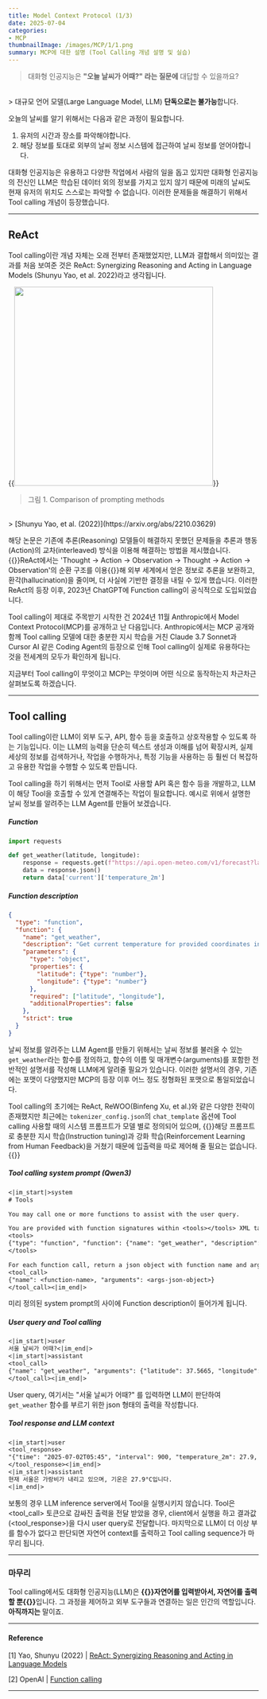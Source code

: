 ```yaml
---
title: Model Context Protocol (1/3)
date: 2025-07-04
categories:
- MCP
thumbnailImage: /images/MCP/1/1.png
summary: MCP에 대한 설명 (Tool Calling 개념 설명 및 실습)
---
```

> 대화형 인공지능은 <strong>"오늘 날씨가 어때?" 라는 질문에</strong> 대답할 수 있을까요?
<br>
> 대규모 언어 모델(Large Language Model, LLM) <strong>단독으로는 불가능</strong>합니다.

오늘의 날씨를 알기 위해서는 다음과 같은 과정이 필요합니다.
1. 유저의 시간과 장소를 파악해야합니다.
2. 해당 정보를 토대로 외부의 날씨 정보 시스템에 접근하여 날씨 정보를 얻어야합니다.

대화형 인공지능은 유용하고 다양한 작업에서 사람의 일을 돕고 있지만 대화형 인공지능의 전신인 LLM은 학습된 데이터 외의 정보를 가지고 있지 않기 때문에 미래의 날씨도 현재 유저의 위치도 스스로는 파악할 수 없습니다. 이러한 문제들을 해결하기 위해서 Tool calling 개념이 등장했습니다.

---
## ReAct
Tool calling이란 개념 자체는 오래 전부터 존재했었지만, LLM과 결합해서 의미있는 결과를 처음 보여준 것은 ReAct: Synergizing Reasoning and Acting in Language Models (Shunyu Yao, et al. 2022)라고 생각됩니다.

{{<image classes="fig-100 center fancybox" style="width: 400px;" src="/images/MCP/1/1.png">}}
> 그림 1. Comparison of prompting methods
<br>
> [Shunyu Yao, et al. (2022)](https://arxiv.org/abs/2210.03629)

해당 논문은 기존에 추론(Reasoning) 모델들이 해결하지 못했던 문제들을 추론과 행동(Action)의 교차(interleaved) 방식을 이용해 해결하는 방법을 제시했습니다. {{<hl-text primary>}}ReAct에서는 'Thought -> Action -> Observation -> Thought -> Action -> Observation'의 순환 구조를 이용{{</hl-text>}}해 외부 세계에서 얻은 정보로 추론을 보완하고, 환각(hallucination)을 줄이며, 더 사실에 기반한 결정을 내릴 수 있게 했습니다. 이러한 ReAct의 등장 이후, 2023년 ChatGPT에 Function calling이 공식적으로 도입되었습니다.

Tool calling이 제대로 주목받기 시작한 건 2024년 11월 Anthropic에서 Model Context Protocol(MCP)를 공개하고 난 다음입니다. Anthropic에서는 MCP 공개와 함께 Tool calling 모델에 대한 충분한 지시 학습을 거친 Claude 3.7 Sonnet과 Cursor AI 같은 Coding Agent의 등장으로 인해 Tool calling이 실제로 유용하다는 것을 전세계의 모두가 확인하게 됩니다.

지금부터 Tool calling이 무엇이고 MCP는 무엇이며 어떤 식으로 동작하는지 차근차근 살펴보도록 하겠습니다.

---
## Tool calling
Tool calling이란 LLM이 외부 도구, API, 함수 등을 호출하고 상호작용할 수 있도록 하는 기능입니다. 이는 LLM의 능력을 단순히 텍스트 생성과 이해를 넘어 확장시켜, 실제 세상의 정보를 검색하거나, 작업을 수행하거나, 특정 기능을 사용하는 등 훨씬 더 복잡하고 유용한 작업을 수행할 수 있도록 만듭니다.
<br>

Tool calling을 하기 위해서는 먼저 Tool로 사용할 API 혹은 함수 등을 개발하고, LLM이 해당 Tool을 호출할 수 있게 연결해주는 작업이 필요합니다. 예시로 위에서 설명한 날씨 정보를 알려주는 LLM Agent를 만들어 보겠습니다.

##### Function
```python
import requests

def get_weather(latitude, longitude):
    response = requests.get(f"https://api.open-meteo.com/v1/forecast?latitude={latitude}&longitude={longitude}&current=temperature_2m,wind_speed_10m&hourly=temperature_2m,relative_humidity_2m,wind_speed_10m")
    data = response.json()
    return data['current']['temperature_2m']
```

##### Function description
```json
{
  "type": "function",
  "function": {
    "name": "get_weather",
    "description": "Get current temperature for provided coordinates in celsius.",
    "parameters": {
      "type": "object",
      "properties": {
        "latitude": {"type": "number"},
        "longitude": {"type": "number"}
      },
      "required": ["latitude", "longitude"],
      "additionalProperties": false
    },
    "strict": true
  }
}
```

날씨 정보를 알려주는 LLM Agent를 만들기 위해서는 날씨 정보를 불러올 수 있는 `get_weather`라는 함수를 정의하고, 함수의 이름 및 매개변수(arguments)를 포함한 전반적인 설명서를 작성해 LLM에게 알려줄 필요가 있습니다.
이러한 설명서의 경우, 기존에는 포맷이 다양했지만 MCP의 등장 이후 어느 정도 정형화된 포맷으로 통일되었습니다.

Tool calling의 초기에는 ReAct, ReWOO(Binfeng Xu, et al.)와 같은 다양한 전략이 존재했지만 최근에는 `tokenizer_config.json`의 `chat_template` 옵션에 Tool calling 사용할 때의 시스템 프롬프트가 모델 별로 정의되어 있으며, {{<hl-text primary>}}해당 프롬프트로 충분한 지시 학습(Instruction tuning)과 강화 학습(Reinforcement Learning from Human Feedback)을 거쳤기 때문에 입출력을 따로 제어해 줄 필요는 없습니다.{{</hl-text>}} 

##### Tool calling system prompt (Qwen3)
```txt
<|im_start|>system
# Tools

You may call one or more functions to assist with the user query.

You are provided with function signatures within <tools></tools> XML tags:
<tools>
{"type": "function", "function": {"name": "get_weather", "description": "Get current temperature for provided coordinates in celsius.", "parameters": {"type": "object", "properties": {"latitude": {"type": "number"}, "longitude": {"type": "number"}}, "required": ["latitude", "longitude"]}}}
</tools>

For each function call, return a json object with function name and arguments within <tool_call></tool_call> XML tags:
<tool_call>
{"name": <function-name>, "arguments": <args-json-object>}
</tool_call><|im_end|>
```

미리 정의된 system prompt의 <tools> </tools> 사이에 Function description이 들어가게 됩니다.

##### User query and Tool calling
```txt
<|im_start|>user
서울 날씨가 어때?<|im_end|>
<|im_start|>assistant
<tool_call>
{"name": "get_weather", "arguments": {"latitude": 37.5665, "longitude": 126.978}}
</tool_call><|im_end|>
```

User query, 여기서는 "서울 날씨가 어때?" 를 입력하면 LLM이 판단하여 `get_weather` 함수를 부르기 위한 json 형태의 출력을 작성합니다.

##### Tool response and LLM context
```txt
<|im_start|>user
<tool_response>
"{"time": "2025-07-02T05:45", "interval": 900, "temperature_2m": 27.9, "wind_speed_10m": 5.3, "weather_code": 51}"
</tool_response><|im_end|>
<|im_start|>assistant
현재 서울은 가랑비가 내리고 있으며, 기온은 27.9°C입니다.
<|im_end|>
```

보통의 경우 LLM inference server에서 Tool을 실행시키지 않습니다. Tool은 <tool_call> 토큰으로 감싸진 출력을 전달 받았을 경우, client에서 실행을 하고 결과값(<tool_response>)을 다시 user query로 전달합니다. 마지막으로 LLM이 더 이상 부를 함수가 없다고 판단되면 자연어 context를 출력하고 Tool calling sequence가 마무리 됩니다.

---
### 마무리

Tool calling에서도 대화형 인공지능(LLM)은 <strong>{{<hl-text primary>}}자연어를 입력받아서, 자연어를 출력할 뿐{{</hl-text>}}</strong>입니다. 그 과정을 제어하고 외부 도구들과 연결하는 일은 인간의 역할입니다. <strong>아직까지는</strong> 말이죠.

---
#### Reference
[1] Yao, Shunyu (2022) | [ReAct: Synergizing Reasoning and Acting in Language Models](https://arxiv.org/abs/2210.03629)

[2] OpenAI | [Function calling](https://platform.openai.com/docs/guides/function-calling?api-mode=chat)

---